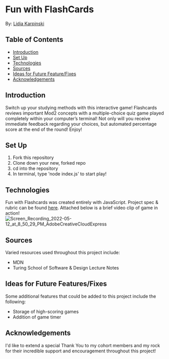 # Fun with FlashCards 
By: [Lidia Karpinski](www.linkedin.com/in/lidia-karpinski)

## Table of Contents
* [Introduction]()
* [Set Up]()
* [Technologies]()
* [Sources]()
* [Ideas for Future Feature/Fixes]()
* [Acknowledgements]()

## Introduction
Switch up your studying methods with this interactive game! Flashcards reviews important Mod2 concepts with a multiple-choice quiz game played completely within your computer’s terminal! Not only will you receive immediate feedback regarding your choices, but automated percentage score at the end of the round! Enjoy! 

## Set Up
1. Fork this repository
2. Clone down your new, forked repo
3. cd into the repository
4. In terminal, type 'node index.js' to start play!

## Technologies
Fun with Flashcards was created entirely with JavaScript. 
Project spec & rubric can be found [here](https://frontend.turing.edu/projects/flash-cards.html). Attached below is a brief video clip of game in action! 
![Screen_Recording_2022-05-12_at_8_50_29_PM_AdobeCreativeCloudExpress](https://user-images.githubusercontent.com/99596577/168191017-af68b128-8b32-4e8d-aa74-ded473e73176.gif)

## Sources
Varied resources used throughout this project include:
* MDN
* Turing School of Software & Design Lecture Notes

## Ideas for Future Features/Fixes
Some additional features that could be added to this project include the following:
* Storage of high-scoring games
* Addition of game timer

## Acknowledgements
I'd like to extend a special Thank You to my cohort members and my rock for their incredible support and encouragement throughout this project! 

#
```



